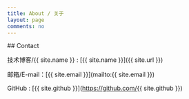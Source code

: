 ```yaml
---
title: About / 关于
layout: page
comments: no
---
```

<p></p>
## Contact

技术博客/{{ site.name }} : [{{ site.name }}]({{ site.url }})

邮箱/E-mail：[{{ site.email }}](mailto:{{ site.email }})

GitHub : [{{ site.github }}](https://github.com/{{ site.github }})
